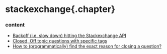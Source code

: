 ﻿
# stackexchange{.chapter}

### content

- [Backoff (i.e. slow down) hitting the Stackexchange API](back_off.md)
- [Closed, Off topic questions with specific tags](closed_questions_with_Given_Tags.md)
- [How to (programmatically) find the exact reason for closing a question?](data_query_close_reasons.md)
